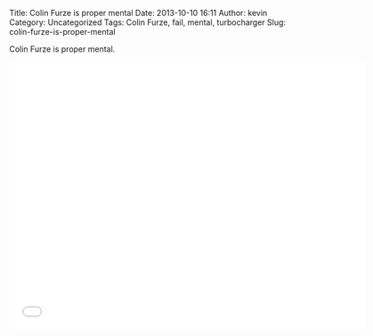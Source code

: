 Title: Colin Furze is proper mental
Date: 2013-10-10 16:11
Author: kevin
Category: Uncategorized
Tags: Colin Furze, fail, mental, turbocharger
Slug: colin-furze-is-proper-mental

Colin Furze is proper mental.

<iframe src="//www.youtube-nocookie.com/embed/6FYZFAuhFV4?rel=0" height="480" width="640" allowfullscreen frameborder="0"></iframe>
